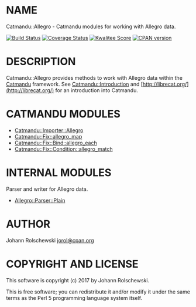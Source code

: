 # NAME

Catmandu::Allegro - Catmandu modules for working with Allegro data.

[![Build Status](https://travis-ci.org/jorol/Catmandu-Allegro.png)](https://travis-ci.org/jorol/Catmandu-Allegro)
[![Coverage Status](https://coveralls.io/repos/jorol/Catmandu-Allegro/badge.png?branch=devel)](https://coveralls.io/r/jorol/Catmandu-Allegro?branch=devel)
[![Kwalitee Score](http://cpants.cpanauthors.org/dist/Catmandu-Allegro.png)](http://cpants.cpanauthors.org/dist/Catmandu-Allegro)
[![CPAN version](https://badge.fury.io/pl/Catmandu-Allegro.png)](http://badge.fury.io/pl/Catmandu-Allegro)

# DESCRIPTION

Catmandu::Allegro provides methods to work with Allegro data within the 
[Catmandu](https://metacpan.org/pod/Catmandu) framework. See [Catmandu::Introduction](https://metacpan.org/pod/Catmandu::Introduction) and 
[http://librecat.org/](http://librecat.org/) for an introduction into Catmandu.

# CATMANDU MODULES

- [Catmandu::Importer::Allegro](https://metacpan.org/pod/Catmandu::Importer::Allegro)
- [Catmandu::Fix::allegro\_map](https://metacpan.org/pod/Catmandu::Fix::allegro_map)
- [Catmandu::Fix::Bind::allegro\_each](https://metacpan.org/pod/Catmandu::Fix::Bind::allegro_each)
- [Catmandu::Fix::Condition::allegro\_match](https://metacpan.org/pod/Catmandu::Fix::Condition::allegro_match)

# INTERNAL MODULES

Parser and writer for Allegro data.

- [Allegro::Parser::Plain](https://metacpan.org/pod/Allegro::Parser::Plain)

# AUTHOR

Johann Rolschewski <jorol@cpan.org>

# COPYRIGHT AND LICENSE

This software is copyright (c) 2017 by Johann Rolschewski.

This is free software; you can redistribute it and/or modify it under
the same terms as the Perl 5 programming language system itself.
